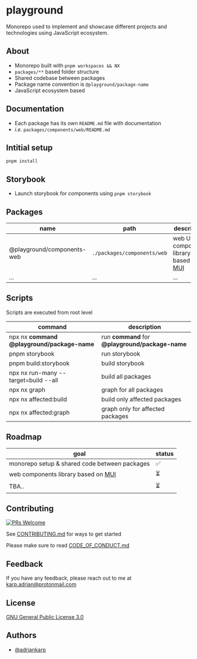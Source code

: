 # playground

Monorepo used to implement and showcase different projects and technologies using JavaScript ecosystem.

## About

- Monorepo built with `pnpm workspaces && NX`
- `packages/**` based folder structure
- Shared codebase between packages
- Package name convention is `@playground/package-name`
- JavaScript ecosystem based

## Documentation

- Each package has its own `README.md` file with documentation
- _i.e._ `packages/components/web/README.md`

## Intitial setup

```
pnpm install
```

## Storybook

- Launch storybook for components using `pnpm storybook`

## Packages

| name                       | path                        | description                                                |
| -------------------------- | --------------------------- | ---------------------------------------------------------- |
| @playground/components-web | `./packages/components/web` | web UI components library based on [MUI](https://mui.com/) |
| ...                        | ...                         | ...                                                        |

## Scripts

Scripts are executed from root level

| command                                         | description                                      |
| ----------------------------------------------- | ------------------------------------------------ |
| npx nx **command** **@playground/package-name** | run **command** for **@playground/package-name** |
| pnpm storybook                                  | run storybook                                    |
| pnpm build:storybook                            | build storybook                                  |
| npx nx run-many --target=build --all            | build all packages                               |
| npx nx graph                                    | graph for all packages                           |
| npx nx affected:build                           | build only affected packages                     |
| npx nx affected:graph                           | graph only for affected packages                 |

## Roadmap

| goal                                                    | status |
| ------------------------------------------------------- | ------ |
| monorepo setup & shared code between packages           | ✅     |
| web components library based on [MUI](https://mui.com/) | ⏳     |
| TBA..                                                   | ⏳     |

## Contributing

[![PRs Welcome](https://img.shields.io/badge/PRs-welcome-brightgreen.svg?style=flat-square)](http://makeapullrequest.com)

See [CONTRIBUTING.md](./CONTRIBUTING.md) for ways to get started

Please make sure to read [CODE_OF_CONDUCT.md](./CODE_OF_CONDUCT.md)

## Feedback

If you have any feedback, please reach out to me at karp.adrian@protonmail.com

## License

[GNU General Public License 3.0](https://www.gnu.org/licenses/gpl-3.0.html)

## Authors

- [@adriankarp](https://www.github.com/adriankarp)
